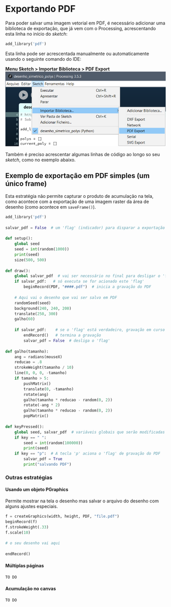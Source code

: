 # Exportando PDF

Para poder salvar uma imagem vetorial em PDF, é necessário adicionar uma biblioteca de exportação, que já vem com o Processing, acrescentando esta linha no início do *sketch*:

``` python
add_library('pdf')
```
Esta linha pode ser acrescentada manualmente ou automaticamente usando o seguinte comando do IDE:

**Menu Sketch > Importar Biblioteca > PDF Export**
![adicionando](assets/pdf_export.png)

Também é preciso acrescentar algumas linhas de código ao longo so seu *sketch*, como no exemplo abaixo.

## Exemplo de exportação em PDF simples (um único frame)

Esta estratégia não permite capturar o produto de acumulação na tela, como acontece com a exportação de uma imagem raster da área de desenho (como acontece em `saveFrame()`).

```python
add_library('pdf')

salvar_pdf = False  # um 'flag' (indicador) para disparar a exportação

def setup():
    global seed
    seed = int(random(1000))
    print(seed)
    size(500, 500)

def draw():
    global salvar_pdf  # vai ser necessário no final para desligar o 'flag'
    if salvar_pdf:   # só executa se for acionado este 'flag'
        beginRecord(PDF, "####.pdf")  # inicia a gravação do PDF
        
    # Aqui vai o desenho que vai ser salvo em PDF
    randomSeed(seed)
    background(240, 240, 200)
    translate(250, 300)
    galho(60)

    if salvar_pdf:    # se o 'flag' está verdadeiro, gravação em curso
        endRecord()   # termina a gravação
        salvar_pdf = False  # desliga o 'flag'

def galho(tamanho):
    ang = radians(mouseX)
    reducao = .8
    strokeWeight(tamanho / 10)
    line(0, 0, 0, -tamanho)
    if tamanho > 5:
        pushMatrix()
        translate(0, -tamanho)
        rotate(ang)
        galho(tamanho * reducao - random(0, 2))
        rotate(-ang * 2)
        galho(tamanho * reducao - random(0, 2))
        popMatrix()

def keyPressed():
    global seed, salvar_pdf  # variáveis globais que serão modificadas
    if key == " ":
        seed = int(random(100000))
        print(seed)
    if key == "p":  # A tecla 'p' aciona o 'flag' de gravação do PDF
        salvar_pdf = True
        print("salvando PDF")
```

### Outras estratégias

#### Usando um objeto PGraphics

Permite mostrar na tela o desenho mas salvar o arquivo do desenho com alguns ajustes especiais.

```python
f = createGraphics(width, height, PDF, "file.pdf")
beginRecord(f)
f.strokeWeight(.33)
f.scale(10)

# o seu desenho vai aqui

endRecord()
```

#### Múltiplas páginas

 `TO DO`

#### Acumulação no canvas

 `TO DO`
